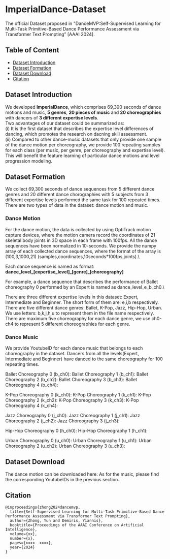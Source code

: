 # ImperialDance-Dataset
The official Dataset proposed in "DanceMVP:Self-Supervised Learning for Multi-Task Primitive-Based Dance Performance Assessment via Transformer Text Prompting” [AAAI 2024].


## Table of Content
* [Dataset Introduction](Dataset-Introduction)
* [Dataset Formation](Dataset-Formation)
* [Dataset Download](Dataset-Download)
* [Citation](Citation)

## Dataset Introduction
We developed **ImperialDance**, which comprises 69,300 seconds of dance motions and music, **5 genres**, **20 pieces of music** and **20 choreographies** with dancers of **3 different expertise levels**.\
Two advantages of our dataset could be summarized as:\
(i) It is the first dataset that describes the expertise level differences of dancing, which promotes the research on dacning skill assessment. \
(ii) Compared to other dance-music datasets that only provide one sample of the dance motion per choreography, we provide 100 repeating samples for each class (per music, per genre, per choreography and expertise level). This will benefit the feature learning of particular dance motions and level progression modeling. 

## Dataset Formation
We collect 69,300 seconds of dance sequences from 5 different dance genres and 20 different dance chorographies with 5 subjects from 3 different expertise levels performed the same task for 100 repeated times. There are two types of data in the dataset: dance motion and music.
### Dance Motion
For the dance motion, the data is collected by using OptiTrack motion capture devices, where the motion camera record the coordinates of 21 skeletal body joints in 3D space in each frame with 100fps. All the dance sequences have been normalized in 10-seconds. We provide the numpy array of each collected dance sequences, where the format of the array is (100,3,1000,21)  (samples,coordinates,10seconds\*100fps,joints).\

Each dance sequence is named as format: **dance_level_[expertise_level]\_[genre]\_[choreography]**

For example, a dance sequence that describes the performance of Ballet choreography 0 performed by an Expert is named as dance_level_e_b_ch0.\

There are three different expertise levels in this dataset: Expert, Intermediate and Beginner. The short form of them are: e,i,b respectively.\
There are five different dance genres: Ballet, K-Pop, Jazz, Hip-Hop, Urban. We use letters: b,k,j,h,u to represent them in the file name respectively.\
There are maximum five choreography for each dance genre, we use ch0-ch4 to represent 5 different choreographies for each genre.
### Dance Music
We provide YoutubeID for each dance music that belongs to each choreography in the dataset. Dancers from all the levels(Expert, Intermediate and Beginner) have danced to the same choreography for 100 repeating times.

Ballet Choreography 0 (b_ch0):
Ballet Choreography 1 (b_ch1):
Ballet Choreography 2 (b_ch2):
Ballet Choreography 3 (b_ch3):
Ballet Choreography 4 (b_ch4):

K-Pop Choreography 0 (k_ch0):
K-Pop Choreography 1 (k_ch1):
K-Pop Choreography 2 (k_ch2):
K-Pop Choreography 3 (k_ch3):
K-Pop Choreography 4 (k_ch4):

Jazz Choreography 0 (j_ch0):
Jazz Choreography 1 (j_ch1):
Jazz Choreography 2 (j_ch2):
Jazz Choreography 3 (j_ch3):

Hip-Hop Choreography 0 (h_ch0):
Hip-Hop Choreography 1 (h_ch1):

Urban Choreography 0 (u_ch0):
Urban Choreography 1 (u_ch1):
Urban Choreography 2 (u_ch2):
Urban Choreography 3 (u_ch3):

## Dataset Download
The dance motion can be downloaded here:
As for the music, please find the corresponding YoutubeIDs in the previous section.

## Citation
```
@inproceedings{zhong2024dancemvp,
  title={Self-Supervised Learning for Multi-Task Primitive-Based Dance Performance Assessment via Transformer Text Prompting},
  author={Zhong, Yun and Demiris, Yiannis},
  booktitle={Proceedings of the AAAI Conference on Artificial Intelligence},
  volume={xx},
  number={x},
  pages={xxxx--xxxx},
  year={2024}
}
```
